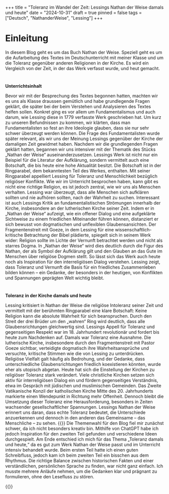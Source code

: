 +++
title = "Toleranz im Wandel der Zeit: Lessings Nathan der Weise damals und heute"
date = "2024-10-31"
draft = true
pinned = false
tags = ["Deutsch", "NathanderWeise", "Lessing"]
+++
# **Einleitung**


In diesem Blog geht es um das Buch Nathan der Weise. Speziell geht es um die Aufarbeitung des Textes im Deutschunterricht mit meiner Klasse und um die Toleranz gegenüber anderen Religionen in der Kirche. Es wird ein Vergleich von der Zeit, in der das Werk verfasst wurde, und heut gemacht. 

# 
**Unterrichtsinhalt**


Bevor wir mit der Besprechung des Textes begonnen hatten, machten wir es uns als Klasse draussen gemütlich und habe grundlegende Fragen geklärt, die später bei der beim Verstehen und Analysieren des Textes helfen sollen. Konkret ging es vor allem um Fundamentalismus und auch darum, wie Lessing diese in 1779 verfasste Werk geschrieben hat. Um kurz zu unseren Befundnissen zu kommen, wir klärten, dass man Fundamentalisten so fest an ihre Ideologie glauben, dass sie nur sehr schwer überzeugt werden können. Die Frage des Fundamentalisten wurde später relevant, als wir uns der Meinung Lessings gegenüber der Kirche der damaligen Zeit gewidmet haben. 
Nachdem wir die grundlegenden Fragen geklärt hatten, begannen wir uns intensiver mit der Thematik des Stücks „Nathan der Weise“ auseinanderzusetzen. Lessings Werk ist nicht nur ein Beispiel für die Literatur der Aufklärung, sondern vermittelt auch eine Botschaft, die bis heute eine hohe Aktualität besitzt. Die Botschaft ist in der Ringparabel, dem bekanntesten Teil des Werkes, enthalten. Mit seiner Ringparabel appelliert Lessing für Toleranz und Menschlichkeit bezüglich religiöser Konflikte. 
Wie wir im Unterricht besprochen haben, kann gibt es nicht eine richtige Religion, es ist jedoch zentral, wie wir uns als Menschen verhalten.  Lessing war überzeugt, dass alle Menschen sich aufklären sollten und nie aufhören sollten, nach der Wahrheit zu suchen. 
Interessant ist auch Lessings Kritik an fundamentalistischen Strömungen innerhalb der Kirche, insbesondere an der lutherischen Kirche seiner Zeit. Indem er in „Nathan der Weise“ aufzeigt, wie ein offener Dialog und eine aufgeklärte Sichtweise zu einem friedlichen Miteinander führen können, distanziert er sich bewusst von dogmatischen und unflexiblen Glaubensansichten. Der Fragmentenstreit mit Goeze, in dem Lessing für eine wissenschaftlich-kritische Betrachtung der Bibel plädierte, spiegelt sich in seinem Werk wider: Religion sollte im Lichte der Vernunft betrachtet werden und nicht als starres Dogma. In „Nathan der Weise“ wird dies deutlich durch die Figur des Nathan, der als Symbol der Aufklärung gilt und den Glauben an das Gute im Menschen über religiöse Dogmen stellt.
So lässt sich das Werk auch heute noch als Inspiration für den interreligiösen Dialog verstehen. Lessing zeigt, dass Toleranz und Vernunft die Basis für ein friedliches Zusammenleben bilden können – ein Gedanke, der besonders in der heutigen, von Konflikten und Spannungen geprägten Welt wichtig bleibt.

# 
**Toleranz in der Kirche damals und heute**


Lessing kritisiert in Nathan der Weise die religiöse Intoleranz seiner Zeit und vermittelt mit der berühmten Ringparabel eine klare Botschaft: Keine Religion kann die absolute Wahrheit für sich beanspruchen. Durch den Streit der drei Brüder um den „wahren“ Ring wird deutlich, dass alle Glaubensrichtungen gleichwertig sind. Lessings Appell für Toleranz und gegenseitigen Respekt war im 18. Jahrhundert revolutionär und fordert bis heute zum Nachdenken auf.
Damals war Toleranz eine Ausnahme. Die lutherische Kirche, insbesondere durch den Fragmentenstreit mit Pastor Goeze sichtbar, verteidigte dogmatisch ihre Wahrheitsansprüche und versuchte, kritische Stimmen wie die von Lessing zu unterdrücken. Religiöse Vielfalt galt häufig als Bedrohung, und der Gedanke, dass unterschiedliche Glaubensrichtungen friedlich koexistieren könnten, wurde eher als utopisch abgetan.
Heute hat sich die Einstellung der Kirchen zu religiöser Toleranz stark verändert. Viele christliche Kirchen setzen sich aktiv für interreligiösen Dialog ein und fördern gegenseitiges Verständnis, etwa im Gespräch mit jüdischen und muslimischen Gemeinden. Das Zweite Vatikanische Konzil der katholischen Kirche Mitte des 20. Jahrhunderts markierte einen Wendepunkt in Richtung mehr Offenheit. Dennoch bleibt die Umsetzung dieser Toleranz eine Herausforderung, besonders in Zeiten wachsender gesellschaftlicher Spannungen. Lessings Nathan der Weise erinnert uns daran, dass echte Toleranz bedeutet, die Unterschiede anzuerkennen und dennoch in den anderen das Gemeinsame – das Menschliche – zu sehen.
{{<box title = "Themenwahl und Schreibprozess">}}
Die Themenwahl für den Blog fiel mir zunächst schwer, da ich nicht besonders kreativ bin. Mithilfe von ChatGPT habe ich jedoch Inspiration für den zweiten Teil gefunden und verschiedene Ideen durchgespielt. Am Ende entschied ich mich für das Thema „Toleranz damals und heute,“ da es gut zum Werk Nathan der Weise passt und im Unterricht intensiv behandelt wurde.
Beim ersten Teil hatte ich einen guten Schreibfluss, jedoch kam ich beim zweiten Teil ein bisschen aus dem Rhythmus. Die richtige Balance zwischen historischen Fakten und einer verständlichen, persönlichen Sprache zu finden, war nicht ganz einfach. Ich musste mehrere Anläufe nehmen, um die Gedanken klar und prägnant zu formulieren, ohne den Lesefluss zu stören.

{{</box>}}
